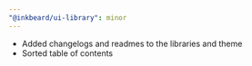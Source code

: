```yaml
---
"@inkbeard/ui-library": minor
---
```


- Added changelogs and readmes to the libraries and theme
- Sorted table of contents
